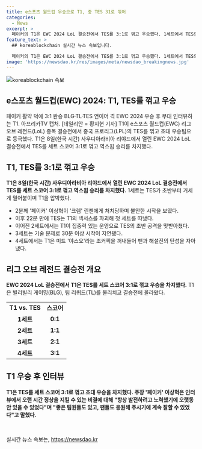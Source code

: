 ```yaml
---
title: e스포츠 월드컵 우승으로 T1, 중 TES 31로 꺾어
categories:
  - News
excerpt: >
  페이커의 T1은 EWC 2024 LoL 결승전에서 TES를 3:1로 꺾고 우승했다. 1세트에서 TES의 압박으로 어려움을 겪었지만, 2세트부터 집중력 있는 운영으로 역전에 성공했다. 결승전에서는 기술 문제로 30분 이상의 지연이 있었지만, T1은 TES를 이기고 우승 트로피를 들었다. 주장 페이커는 항상 발전하려고 노력했기에 오랫동안 있을 수 있었다며 우승의 비결을 설명했다. T1은 40만 달러의 상금과 우승 트로피를 획득했다.
feature_text: >
  ## koreablockchain 실시간 뉴스 속보입니다.

  페이커의 T1은 EWC 2024 LoL 결승전에서 TES를 3:1로 꺾고 우승했다. 1세트에서 TES의 압박으로 어려움을 겪었지만, 2세트부터 집중력 있는 운영으로 역전에 성공했다. 결승전에서는 기술 문제로 30분 이상의 지연이 있었지만, T1은 TES를 이기고 우승 트로피를 들었다. 주장 페이커는 항상 발전하려고 노력했기에 오랫동안 있을 수 있었다며 우승의 비결을 설명했다. T1은 40만 달러의 상금과 우승 트로피를 획득했다.
image: 'https://newsdao.kr/res/images/meta/newsdao_breakingnews.jpg'
---
```


<p><img src="https://newsdao.kr/res/images/meta/newsdao_breakingnews.jpg" alt="koreablockchain 속보" /></p>

<h2 data-ke-size="size26">e스포츠 월드컵(EWC) 2024: T1, TES를 꺾고 우승</h2>

<p data-ke-size="size16">페이커 활약 덕에 3:1 완승 BLG·TL·TES 연이어 격 EWC 2024 우승 후 무대 인터뷰하는 T1. 아프리카TV 캡처. [데일리안 = 황지현 기자] T1이 e스포츠 월드컵(EWC) 리그 오브 레전드(LoL) 종목 결승전에서 중국 프로리그(LPL)의 TES를 꺾고 초대 우승팀으로 등극했다. T1은 8일(한국 시간) 사우디아라비아 리야드에서 열린 EWC 2024 LoL 결승전에서 TES를 세트 스코어 3:1로 꺾고 역스윕 승리를 차지했다.</p>

<h2 data-ke-size="size24">T1, TES를 3:1로 꺾고 우승</h2>

<p data-ke-size="size16"><b>T1은 8일(한국 시간) 사우디아라비아 리야드에서 열린 EWC 2024 LoL 결승전에서 TES를 세트 스코어 3:1로 꺾고 역스윕 승리를 차지했다.</b> 1세트는 TES가 초반부터 거세게 밀어붙이며 T1을 압박했다.</p>

<ul>
  <li>2분께 '페이커' 이상혁이 '크렘' 린젠에게 처치당하며 불안한 시작을 보였다.</li>
  <li>이후 22분 만에 TES는 T1의 넥서스를 파괴해 첫 세트를 따냈다.</li>
  <li>이어진 2세트에서는 T1이 집중력 있는 운영으로 TES의 초반 공격을 맞받아쳤다.</li>
  <li>3세트는 기술 문제로 30분 이상 시작이 지연됐다.</li>
  <li>4세트에서는 T1은 미드 '야스오'라는 조커픽을 꺼내들어 팬과 해설진의 탄성을 자아냈다.</li>
</ul>

<h2 data-ke-size="size24">리그 오브 레전드 결승전 개요</h2>

<p data-ke-size="size16"><b>EWC 2024 LoL 결승전에서 T1은 TES를 세트 스코어 3:1로 꺾고 우승을 차지했다.</b> T1은 빌리빌리 게이밍(BLG), 팀 리퀴드(TL)를 물리치고 결승전에 올라왔다.</p>

<table>
  <tr>
    <td style="text-align: center; height: 17px;"><b>T1 vs. TES</b></td>
    <td style="text-align: center; height: 17px;"><b>스코어</b></td>
  </tr>
  <tr>
    <td style="text-align: center; height: 17px;"><b>1세트</b></td>
    <td style="text-align: center; height: 17px;"><b>0:1</b></td>
  </tr>
  <tr>
    <td style="text-align: center; height: 17px;"><b>2세트</b></td>
    <td style="text-align: center; height: 17px;"><b>1:1</b></td>
  </tr>
  <tr>
    <td style="text-align: center; height: 17px;"><b>3세트</b></td>
    <td style="text-align: center; height: 17px;"><b>2:1</b></td>
  </tr>
  <tr>
    <td style="text-align: center; height: 17px;"><b>4세트</b></td>
    <td style="text-align: center; height: 17px;"><b>3:1</b></td>
  </tr>
</table>

<h2 data-ke-size="size24">T1 우승 후 인터뷰</h2>

<p data-ke-size="size16"><b>T1은 TES를 세트 스코어 3:1로 꺾고 초대 우승을 차지했다. 주장 '페이커' 이상혁은 인터뷰에서 오랜 시간 정상을 지킬 수 있는 비결에 대해 "항상 발전하려고 노력했기에 오랫동안 있을 수 있었다"며 "좋은 팀원들도 있고, 팬들도 응원해 주시기에 계속 잘할 수 있었다"고 말했다.</b></p>

<p data-ke-size="size16">&nbsp;</p>
실시간 뉴스 속보는, <a href="https://newsdao.kr" rel="dofollow">https://newsdao.kr</a>


